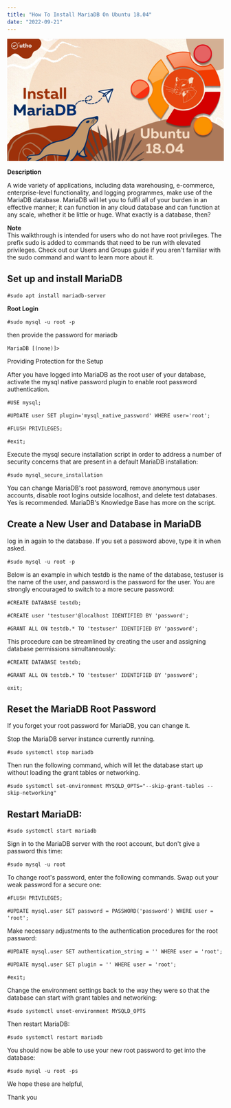 ```yaml
---
title: "How To Install MariaDB On Ubuntu 18.04"
date: "2022-09-21"
---
```


![](images/How-To-Install-MariaDB-On-Ubuntu-18.04_utho.jpg)

**Description**

A wide variety of applications, including data warehousing, e-commerce, enterprise-level functionality, and logging programmes, make use of the MariaDB database. MariaDB will let you to fulfil all of your burden in an effective manner; it can function in any cloud database and can function at any scale, whether it be little or huge. What exactly is a database, then?

**Note**  
This walkthrough is intended for users who do not have root privileges. The prefix sudo is added to commands that need to be run with elevated privileges. Check out our Users and Groups guide if you aren't familiar with the sudo command and want to learn more about it.

## Set up and install MariaDB

```
#sudo apt install mariadb-server 
```

**Root Login**

```
#sudo mysql -u root -p
```

then provide the password for mariadb

```
MariaDB [(none)]>
```

Providing Protection for the Setup

After you have logged into MariaDB as the root user of your database, activate the mysql native password plugin to enable root password authentication.

```
#USE mysql;
```

```
#UPDATE user SET plugin='mysql_native_password' WHERE user='root';
```

```
#FLUSH PRIVILEGES;
```

```
#exit;
```

Execute the mysql secure installation script in order to address a number of security concerns that are present in a default MariaDB installation:

```
#sudo mysql_secure_installation
```

You can change MariaDB's root password, remove anonymous user accounts, disable root logins outside localhost, and delete test databases. Yes is recommended. MariaDB's Knowledge Base has more on the script.

## Create a New User and Database in MariaDB

log in in again to the database. If you set a password above, type it in when asked.

```
#sudo mysql -u root -p
```

Below is an example in which testdb is the name of the database, testuser is the name of the user, and password is the password for the user. You are strongly encouraged to switch to a more secure password:

```
#CREATE DATABASE testdb;
```

```
#CREATE user 'testuser'@localhost IDENTIFIED BY 'password';
```

```
#GRANT ALL ON testdb.* TO 'testuser' IDENTIFIED BY 'password';
```

This procedure can be streamlined by creating the user and assigning database permissions simultaneously:

```
#CREATE DATABASE testdb;
```

```
#GRANT ALL ON testdb.* TO 'testuser' IDENTIFIED BY 'password';
```

```
exit;
```

## Reset the MariaDB Root Password

If you forget your root password for MariaDB, you can change it.

Stop the MariaDB server instance currently running.

```
#sudo systemctl stop mariadb
```

Then run the following command, which will let the database start up without loading the grant tables or networking.

```
#sudo systemctl set-environment MYSQLD_OPTS="--skip-grant-tables --skip-networking"
```

## Restart MariaDB:

```
#sudo systemctl start mariadb
```

Sign in to the MariaDB server with the root account, but don't give a password this time:

```
#sudo mysql -u root
```

To change root's password, enter the following commands. Swap out your weak password for a secure one:

```
#FLUSH PRIVILEGES;
```

```
#UPDATE mysql.user SET password = PASSWORD('password') WHERE user = 'root';
```

Make necessary adjustments to the authentication procedures for the root password:

```
#UPDATE mysql.user SET authentication_string = '' WHERE user = 'root';
```

```
#UPDATE mysql.user SET plugin = '' WHERE user = 'root';
```

```
#exit;
```

Change the environment settings back to the way they were so that the database can start with grant tables and networking:

```
#sudo systemctl unset-environment MYSQLD_OPTS
```

Then restart MariaDB:

```
#sudo systemctl restart mariadb
```

You should now be able to use your new root password to get into the database:

```
#sudo mysql -u root -ps
```

We hope these are helpful,

Thank you
